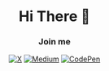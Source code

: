<h1 align="center">Hi There 👋</h1>

<h3 align="center">Join me</h3>
<div align="center">
  
[![X](https://img.shields.io/badge/-X-1DA1F2?style=for-the-badge&logo=X&logoColor=white)](https://twitter.com/theunknowman_80)
[![Medium](https://img.shields.io/badge/-Medium-12100E?style=for-the-badge&logo=Medium&logoColor=white)](https://medium.com/@mat_dev)
[![CodePen](https://img.shields.io/badge/-CodePen-000000?style=for-the-badge&logo=CodePen&logoColor=white)](https://codepen.io/CodeCrusader80)
</div>
